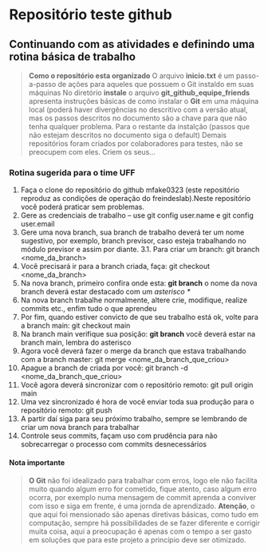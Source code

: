 ﻿# Repositório teste github

## Continuando com as atividades e definindo uma rotina básica de trabalho

> __Como o repositório esta organizado__
> O arquivo __inicio.txt__ é um passo-a-passo de ações para aqueles que possuem o Git instaldo em suas máquinas
> No diretório __instale__ o arquivo __git_github_equipe_friends__ apresenta instruções básicas de como instalar o __Git__ em uma máquina local (poderá haver divergências no descritivo com a versão atual, mas os passos descritos no documento são a chave para que não tenha qualquer problema. Para o restante da instalção (passos que não estejam descritos no documento siga o default)
> Demais repositórios foram criados por colaboradores para testes, não se preocupem com eles. Criem os seus...

### Rotina sugerida para o time UFF

1. Faça o clone do repositório do github mfake0323 (este repositório reproduz as condições de operação do freindeslab).Neste repositório você poderá praticar sem problemas.
2. Gere as credenciais de trabalho – use git config user.name e git config user.email
3. Gere uma nova branch, sua branch de trabalho deverá ter um nome sugestivo, por exemplo, branch previsor, caso esteja trabalhando no módulo previsor e assim por diante.
3.1. Para criar um branch: git branch <nome_da_branch>
4. Você precisará ir para a branch criada, faça: git checkout <nome_da_branch>
5. Na nova branch, primeiro confira onde esta: __git branch__ o nome da nova branch deverá estar destacado com um _asterisco *_
6. Na nova branch trabalhe normalmente, altere crie, modifique, realize commits etc., enfim tudo o que aprendeu
7. Por fim, quando estiver convicto de que seu trabalho está ok, volte para a branch main: git checkout main
8. Na branch main verifique sua posição: __git branch__ você deverá estar na branch main, lembra do asterisco
9. Agora você deverá fazer o merge da branch que estava trabalhando com a branch master: git merge <nome_da_branch_que_criou>
10. Apague a branch de criada por você: git branch -d <nome_da_branch_que_criou>
11. Você agora deverá sincronizar com o repositório remoto: git pull origin main
12. Uma vez sincronizado é hora de você enviar toda sua produção para o repositório remoto: git push
13. A partir daí siga para seu próximo trabalho, sempre se lembrando de criar um nova branch para trabalhar
14. Controle seus commits, façam uso com prudência para não sobrecarregar o processo com commits desnecessários

#### Nota importante

> __O Git__ não foi idealizado para trabalhar com erros, logo ele não facilita muito quando algum erro for cometido, fique atento, caso algum erro ocorra, por exemplo numa mensagem de commit aprenda a conviver com isso e siga em frente, é uma jornda de aprendizado.
> __Atenção__, o que aqui foi mensionado são apenas diretivas básicas, como tudo em computação, sempre há possibilidades de se fazer diferente e corrigir muita coisa, aqui a preocupação é apenas com o tempo a ser gasto em soluções que para este projeto a princípio deve ser otimizado.

